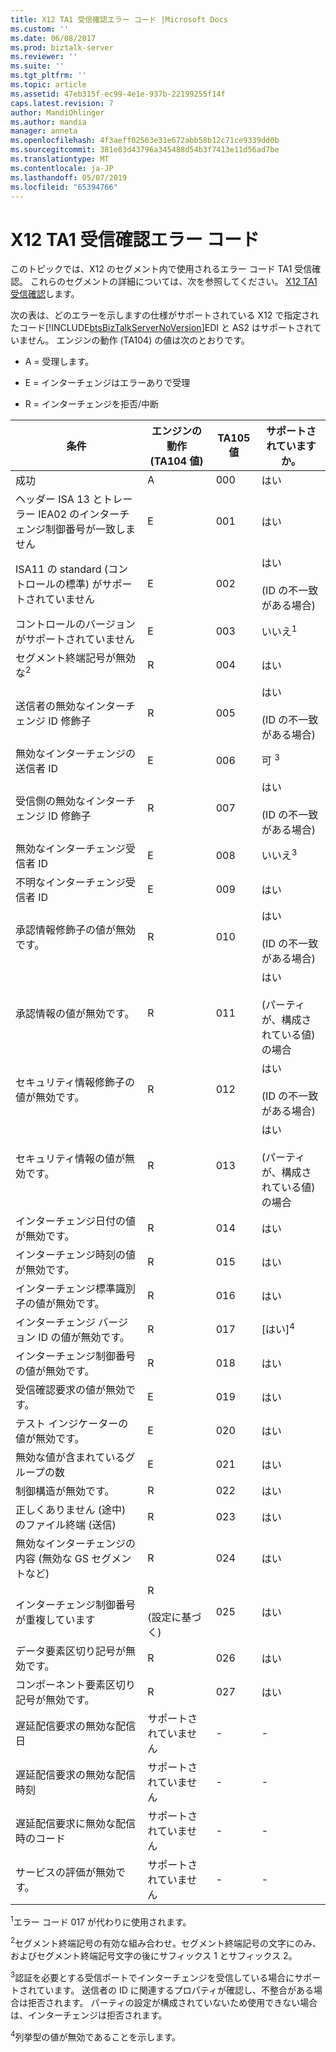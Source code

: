 ```yaml
---
title: X12 TA1 受信確認エラー コード |Microsoft Docs
ms.custom: ''
ms.date: 06/08/2017
ms.prod: biztalk-server
ms.reviewer: ''
ms.suite: ''
ms.tgt_pltfrm: ''
ms.topic: article
ms.assetid: 47eb315f-ec99-4e1e-937b-22199255f14f
caps.latest.revision: 7
author: MandiOhlinger
ms.author: mandia
manager: anneta
ms.openlocfilehash: 4f3aeff02563e31e672abb58b12c71ce9339dd0b
ms.sourcegitcommit: 381e83d43796a345488d54b3f7413e11d56ad7be
ms.translationtype: MT
ms.contentlocale: ja-JP
ms.lasthandoff: 05/07/2019
ms.locfileid: "65394766"
---
```

# <a name="x12-ta1-acknowledgment-error-codes"></a>X12 TA1 受信確認エラー コード
このトピックでは、X12 のセグメント内で使用されるエラー コード TA1 受信確認。 これらのセグメントの詳細については、次を参照してください。 [X12 TA1 受信確認](../core/x12-ta1-acknowledgment.md)します。  
  
 次の表は、どのエラーを示しますの仕様がサポートされている X12 で指定されたコード[!INCLUDE[btsBizTalkServerNoVersion](../includes/btsbiztalkservernoversion-md.md)]EDI と AS2 はサポートされていません。 エンジンの動作 (TA104) の値は次のとおりです。  
  
-   A = 受理します。  
  
-   E = インターチェンジはエラーありで受理  
  
-   R = インターチェンジを拒否/中断  
  
|条件|エンジンの動作 (TA104 値)|TA105 値|サポートされていますか。|  
|---------------|-------------------------------------|-----------------|----------------|  
|成功|A|000|はい|  
|ヘッダー ISA 13 とトレーラー IEA02 のインターチェンジ制御番号が一致しません|E|001|はい|  
|ISA11 の standard (コントロールの標準) がサポートされていません|E|002|はい<br /><br /> (ID の不一致がある場合)|  
|コントロールのバージョンがサポートされていません|E|003|いいえ<sup>1</sup>|  
|セグメント終端記号が無効な<sup>2</sup>|R|004|はい|  
|送信者の無効なインターチェンジ ID 修飾子|R|005|はい<br /><br /> (ID の不一致がある場合)|  
|無効なインターチェンジの送信者 ID|E|006|可 <sup>3</sup>|  
|受信側の無効なインターチェンジ ID 修飾子|R|007|はい<br /><br /> (ID の不一致がある場合)|  
|無効なインターチェンジ受信者 ID|E|008|いいえ<sup>3</sup>|  
|不明なインターチェンジ受信者 ID|E|009|はい|  
|承認情報修飾子の値が無効です。|R|010|はい<br /><br /> (ID の不一致がある場合)|  
|承認情報の値が無効です。|R|011|はい<br /><br /> (パーティが、構成されている値) の場合|  
|セキュリティ情報修飾子の値が無効です。|R|012|はい<br /><br /> (ID の不一致がある場合)|  
|セキュリティ情報の値が無効です。|R|013|はい<br /><br /> (パーティが、構成されている値) の場合|  
|インターチェンジ日付の値が無効です。|R|014|はい|  
|インターチェンジ時刻の値が無効です。|R|015|はい|  
|インターチェンジ標準識別子の値が無効です。|R|016|はい|  
|インターチェンジ バージョン ID の値が無効です。|R|017|[はい]<sup>4</sup>|  
|インターチェンジ制御番号の値が無効です。|R|018|はい|  
|受信確認要求の値が無効です。|E|019|はい|  
|テスト インジケーターの値が無効です。|E|020|はい|  
|無効な値が含まれているグループの数|E|021|はい|  
|制御構造が無効です。|R|022|はい|  
|正しくありません (途中) のファイル終端 (送信)|R|023|はい|  
|無効なインターチェンジの内容 (無効な GS セグメントなど)|R|024|はい|  
|インターチェンジ制御番号が重複しています|R<br /><br /> (設定に基づく)|025|はい|  
|データ要素区切り記号が無効です。|R|026|はい|  
|コンポーネント要素区切り記号が無効です。|R|027|はい|  
|遅延配信要求の無効な配信日|サポートされていません|-|-|  
|遅延配信要求の無効な配信時刻|サポートされていません|-|-|  
|遅延配信要求に無効な配信時のコード|サポートされていません|-|-|  
|サービスの評価が無効です。|サポートされていません|-|-|  
  
 <sup>1</sup>エラー コード 017 が代わりに使用されます。  
  
 <sup>2</sup>セグメント終端記号の有効な組み合わせ。セグメント終端記号の文字にのみ、およびセグメント終端記号文字の後にサフィックス 1 とサフィックス 2。  
  
 <sup>3</sup>認証を必要とする受信ポートでインターチェンジを受信している場合にサポートされています。 送信者の ID に関連するプロパティが確認し、不整合がある場合は拒否されます。 パーティの設定が構成されていないため使用できない場合は、インターチェンジは拒否されます。  
  
 <sup>4</sup>列挙型の値が無効であることを示します。